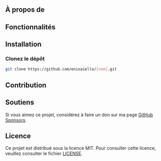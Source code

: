 <p align="center">
	<img src="" alt="">
</p>

## À propos de


## Fonctionnalités


## Installation

### Clonez le dépôt

````bash
git clone https://github.com/enioaiello/[nom].git
````

## Contribution


## Soutiens

Si vous aimez ce projet, considérez à faire un don sur ma page [GitHub Sponsors](https://github.com/sponsors/enioaiello).

## Licence

Ce projet est distribué sous la licence MIT. Pour consulter cette licence, veuillez consulter le fichier [LICENSE](license).
